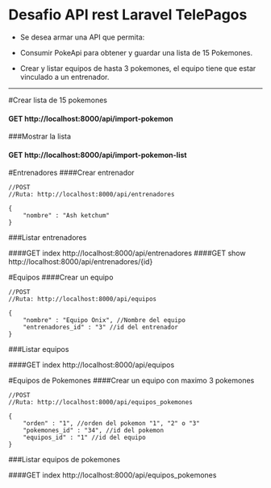<h1>Desafio API rest Laravel TelePagos</h1>
    
- Se desea armar una API que permita:

- Consumir PokeApi para obtener y guardar una lista de 15 Pokemones. 

- Crear y listar equipos de hasta 3 pokemones, el equipo tiene que estar vinculado a un entrenador.


------------

#Crear lista de 15 pokemones
#### GET http://localhost:8000/api/import-pokemon
###Mostrar la lista
#### GET http://localhost:8000/api/import-pokemon-list

#Entrenadores
####Crear entrenador
```
//POST
//Ruta: http://localhost:8000/api/entrenadores

{
	"nombre" : "Ash ketchum"
}

```
###Listar entrenadores

####GET index http://localhost:8000/api/entrenadores
####GET show http://localhost:8000/api/entrenadores/{id}

#Equipos
####Crear un equipo
```
//POST
//Ruta: http://localhost:8000/api/equipos

{
	"nombre" : "Equipo Onix", //Nombre del equipo
	"entrenadores_id" : "3" //id del entrenador
}

```
###Listar equipos

####GET index http://localhost:8000/api/equipos

#Equipos de Pokemones
####Crear un equipo con maximo 3 pokemones
```
//POST
//Ruta: http://localhost:8000/api/equipos_pokemones

{
	"orden" : "1", //orden del pokemon "1", "2" o "3"
	"pokemones_id" : "34", //id del pokemon
	"equipos_id" : "1" //id del equipo
}

```
###Listar equipos de pokemones

####GET index http://localhost:8000/api/equipos_pokemones

